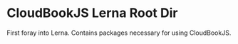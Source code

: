 # CloudBookJS Lerna Root Dir

First foray into Lerna. Contains packages necessary for using CloudBookJS.
